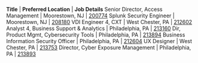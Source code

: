 **Title**  |  **Preferred Location**  | **Job Details**
Senior Director, Access Management | Moorestown, NJ | [200774](https://jobs.comcast.com/jobs/description/regular?external_or_internal=external&job_id=200774)
Splunk Security Engineer | Moorestown, NJ | [208180](https://jobs.comcast.com/jobs/description/regular?external_or_internal=external&job_id=208180)
VDI Engineer 4, CXT | West Chester, PA | [212602](https://jobs.comcast.com/jobs/description/regular?external_or_internal=external&job_id=212602)
Analyst 4, Business Support & Analytics | Philadelphia, PA | [213160](https://jobs.comcast.com/jobs/description/regular?external_or_internal=external&job_id=213160)
Dir, Product Mgmt, Cybersecurity Tools | Philadelphia, PA | [213894](https://jobs.comcast.com/jobs/description/regular?external_or_internal=external&job_id=213894)
Business Information Security Officer | Philadelphia, PA | [212604](https://jobs.comcast.com/jobs/description/regular?external_or_internal=external&job_id=212604)
UX Designer | West Chester, PA | [213753](https://jobs.comcast.com/jobs/description/regular?external_or_internal=external&job_id=213753)
Director, Cyber Exposure Management | Philadelphia, PA | [213893](https://jobs.comcast.com/jobs/description/regular?external_or_internal=external&job_id=213893)
